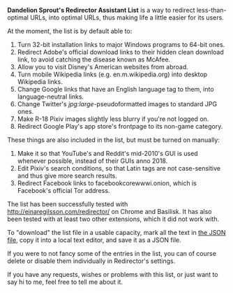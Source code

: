 <b>Dandelion Sprout's Redirector Assistant List</b> is a way to redirect less-than-optimal URLs, into optimal URLs, thus making life a little easier for its users.

At the moment, the list is by default able to:
1) Turn 32-bit installation links to major Windows programs to 64-bit ones.
2) Redirect Adobe's official download links to their hidden clean download link, to avoid catching the disease known as McAfee.
3) Allow you to visit Disney's American websites from abroad.
4) Turn mobile Wikipedia links (e.g. en.m.wikipedia.org) into desktop Wikipedia links.
5) Change Google links that have an English language tag to them, into language-neutral links.
6) Change Twitter's _jpg:large_-pseudoformatted images to standard JPG ones.
7) Make R-18 Pixiv images slightly less blurry if you're not logged on.
8) Redirect Google Play's app store's frontpage to its non-game category.

These things are also included in the list, but must be turned on manually:
1) Make it so that YouTube's and Reddit's mid-2010's GUI is used whenever possible, instead of their GUIs anno 2018.
2) Edit Pixiv's search conditions, so that Latin tags are not case-sensitive and thus give more search results.
3) Redirect Facebook links to facebookcorewwwi.onion, which is Facebook's official Tor address.

The list has been successfully tested with http://einaregilsson.com/redirector/ on Chrome and Basilisk. It has also been tested with at least two other extensions, which it did not work with.

To "download" the list file in a usable capacity, mark all the text in [the JSON file](https://github.com/DandelionSprout/adfilt/blob/master/Dandelion%20Sprout-s%20Redirector%20Assistant%20List/DandelionSproutRedirectorList.json), copy it into a local text editor, and save it as a JSON file.

If you were to not fancy some of the entries in the list, you can of course delete or disable them individually in Redirector's settings.

If you have any requests, wishes or problems with this list, or just want to say hi to me, feel free to tell me about it.
